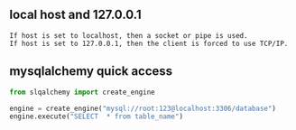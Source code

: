 ## local host and 127.0.0.1
```
If host is set to localhost, then a socket or pipe is used.
If host is set to 127.0.0.1, then the client is forced to use TCP/IP.
```

## mysqlalchemy quick access

```python
from slqalchemy import create_engine

engine = create_engine("mysql://root:123@localhost:3306/database")
engine.execute("SELECT  * from table_name")
```